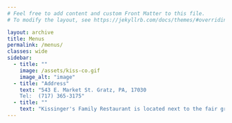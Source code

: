 ```yaml
---
# Feel free to add content and custom Front Matter to this file.
# To modify the layout, see https://jekyllrb.com/docs/themes/#overriding-theme-defaults

layout: archive
title: Menus
permalink: /menus/
classes: wide
sidebar:
  - title: ""
    image: /assets/kiss-co.gif
    image_alt: "image"
  - title: "Address"
    text: "543 E. Market St. Gratz, PA, 17030
    Tel:  (717) 365-3175"
  - title: ""
    text: "Kissinger's Family Restaurant is located next to the fair grounds on Market Street, Gratz, PA. Serving traditional PA Dutch and American style cuisine, Kissinger's is a great place to bring your family and friends!"
---
```


<div id="menusContainer" style="display:block; width:100%;"></div>

<script type="text/javascript" src="https://menus.singleplatform.co/businesses/storefront/?apiKey=ke09z8icq4xu8uiiccighy1bw">
</script>
<script>
    var options = {};
    options['PrimaryBackgroundColor'] = '#252a34';
    options['MenuDescBackgroundColor'] = '#252a34';
    options['SectionTitleBackgroundColor'] = '#252a34';
    options['SectionDescBackgroundColor'] = '#252a34';
    options['FeedbackSubmitBackgroundColor'] = '#252a34';
    options['ItemBackgroundColor'] = '#252a34';
    options['FeedbackBackgroundColor'] = '#252a34';
    options['FeedbackCancelBackgroundColor'] = '#252a34';
    options['PrimaryFontFamily'] = 'Roboto';
    options['BaseFontSize'] = '14px';
    options['FontCasing'] = 'Default';
    options['PrimaryFontColor'] = '#eaeaea';
    options['MenuDescFontColor'] = '#eaeaea';
    options['SectionTitleFontColor'] = '#eaeaea';
    options['SectionDescFontColor'] = '#eaeaea';
    options['FeedbackSubmitFontColor'] = '#eaeaea';
    options['ItemTitleFontColor'] = '#eaeaea';
    options['FeedbackFontColor'] = '#eaeaea';
    options['FeedbackFieldFontColor'] = '#eaeaea';
    options['FeedbackCancelFontColor'] = '#eaeaea';
    options['ItemDescFontColor'] = '#eaeaea';
    options['ItemPriceFontColor'] = '#eaeaea';
    options['HideDisplayOptionPhotos'] = 'true';
    options['HideDisplayOptionFeedback'] = 'true';
    options['HideDisplayOptionDisclaimer'] = 'true';
    options['HideDisplayOptionClaim'] = 'true';
    options['HideDisplayOptionAttribution'] = 'true';
    options['MenuTemplate'] = '2';
    new BusinessView("kissingers-family-restaurant", "menusContainer", options);
</script>

